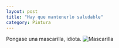 ```yaml
---
layout: post
title: "Hay que mantenerlo saludable"
category: Pintura
---
```

Pongase una mascarilla, idiota.
![Mascarilla](/images/up/galeria/mascarilla.jpg) 
